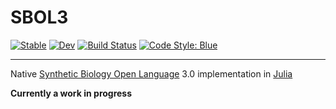 # SBOL3

[![Stable](https://img.shields.io/badge/docs-stable-blue.svg)](https://uncomfyhalomacro.github.io/SBOL3.jl/stable/)
[![Dev](https://img.shields.io/badge/docs-dev-blue.svg)](https://uncomfyhalomacro.github.io/SBOL3.jl/dev/)
[![Build Status](https://github.com/uncomfyhalomacro/SBOL3.jl/actions/workflows/CI.yml/badge.svg?branch=main)](https://github.com/uncomfyhalomacro/SBOL3.jl/actions/workflows/CI.yml?query=branch%3Amain)
[![Code Style: Blue](https://img.shields.io/badge/code%20style-blue-4495d1.svg)](https://github.com/invenia/BlueStyle)

---

Native [Synthetic Biology Open Language](https://sbolstandard.org/) 3.0 implementation in [Julia](https://julialang.org)

**Currently a work in progress**
